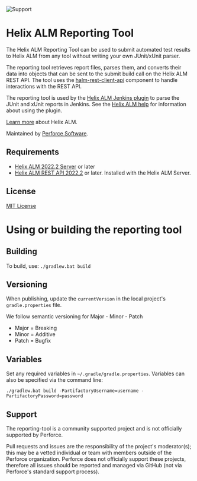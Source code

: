 ![Support](https://img.shields.io/badge/Support-Community-yellow.svg)
# Helix ALM Reporting Tool

The Helix ALM Reporting Tool can be used to submit automated test results to Helix ALM from any tool without writing your own JUnit/xUnit parser.

The reporting tool retrieves report files, parses them, and converts their data into objects that can be sent to the submit build call on the Helix ALM REST API. The tool uses the [halm-rest-client-api]() component to handle interactions with the REST API.

The reporting tool is used by the [Helix ALM Jenkins plugin]() to parse the JUnit and xUnit reports in Jenkins. See the [Helix ALM help](https://help.perforce.com/alm/help.php?product=helixalm&type=web&topic=JenkinsPlugin) for information about using the plugin.

[Learn more](https://www.perforce.com/products/helix-alm) about Helix ALM.

Maintained by [Perforce Software](https://www.perforce.com/).

## Requirements
* [Helix ALM 2022.2 Server](https://www.perforce.com/downloads/helix-alm) or later
* [Helix ALM REST API 2022.2](https://www.perforce.com/downloads/helix-alm) or later. Installed with the Helix ALM Server.

## License
[MIT License](LICENSE.txt)

# Using or building the reporting tool

## Building
To build, use: `./gradlew.bat build`

## Versioning
When publishing, update the `currentVersion` in the local project's `gradle.properties` file.

We follow semantic versioning for Major - Minor - Patch
* Major = Breaking
* Minor = Additive
* Patch = Bugfix

## Variables
Set any required variables in `~/.gradle/gradle.properties`. Variables can also be specified via the command line:

`./gradlew.bat build -PartifactoryUsername=username -PartifactoryPassword=password`

## Support
The reporting-tool is a community supported project and is not officially supported by Perforce.

Pull requests and issues are the responsibility of the project's moderator(s); this may be a vetted individual or team
with members outside of the Perforce organization. Perforce does not officially support these projects, therefore all
issues should be reported and managed via GitHub (not via Perforce's standard support process).
